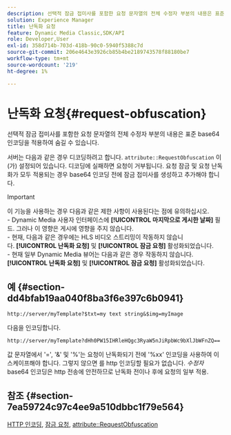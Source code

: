 ```yaml
---
description: 선택적 잠금 접미사를 포함한 요청 문자열의 전체 수정자 부분의 내용은 표준 base64 인코딩을 적용하여 숨길 수 있습니다.
solution: Experience Manager
title: 난독화 요청
feature: Dynamic Media Classic,SDK/API
role: Developer,User
exl-id: 358d714b-703d-418b-90c0-5940f5388c7d
source-git-commit: 206e4643e3926cb85b4be2189743578f88180be7
workflow-type: tm+mt
source-wordcount: '219'
ht-degree: 1%

---
```


# 난독화 요청{#request-obfuscation}

선택적 잠금 접미사를 포함한 요청 문자열의 전체 수정자 부분의 내용은 표준 base64 인코딩을 적용하여 숨길 수 있습니다.

서버는 다음과 같은 경우 디코딩하려고 합니다. `attribute::RequestObfuscation` 이(가) 설정되어 있습니다. 디코딩에 실패하면 요청이 거부됩니다. 요청 잠금 및 요청 난독화가 모두 적용되는 경우 base64 인코딩 전에 잠금 접미사를 생성하고 추가해야 합니다.

>[!IMPORTANT]
>
>이 기능을 사용하는 경우 다음과 같은 제한 사항이 사용된다는 점에 유의하십시오.<br>- Dynamic Media 사용자 인터페이스에 **[!UICONTROL 마지막으로 게시한 날짜]** 필드. 그러나 이 영향은 게시에 영향을 주지 않습니다.<br>- 현재, 다음과 같은 경우에는 HLS 비디오 스트리밍이 작동하지 않습니다. **[!UICONTROL 난독화 요청]** 및 **[!UICONTROL 잠금 요청]** 활성화되었습니다.<br>- 현재 일부 Dynamic Media 뷰어는 다음과 같은 경우 작동하지 않습니다. **[!UICONTROL 난독화 요청]** 및 **[!UICONTROL 잠금 요청]** 활성화되었습니다.

## 예 {#section-dd4bfab19aa040f8ba3f6e397c6b0941}

`http://server/myTemplate?$txt=my text string&$img=myImage`

다음을 인코딩합니다.

`http://server/myTemplate?dHh0PW15IHRleHQgc3RyaW5nJiRpbWc9bXlJbWFnZQ==`

값 문자열에서 &#39;=&#39;, &#39;&amp;&#39; 및 &#39;%&#39;는 요청이 난독화되기 전에 &#39;%xx&#39; 인코딩을 사용하여 이스케이프해야 합니다. 그렇지 않으면 를 http 인코딩할 필요가 없습니다. *수정자* base64 인코딩은 http 전송에 안전하므로 난독화 전이나 후에 요청의 일부 적용.

## 참조 {#section-7ea59724c97c4ee9a510dbbc1f79e564}

[HTTP 인코딩](../../../../../is-api/http-ref/image-serving-api-ref/c-http-protocol-reference/c-syntax-and-features/r-http-encoding.md#reference-bb34dd13f316462695448acfa8f92df7), [잠금 요청](../../../../../is-api/http-ref/image-serving-api-ref/c-http-protocol-reference/c-syntax-and-features/r-request-locking.md#reference-4177193d20774daab0dbf206a927844c), [attribute::RequestObfuscation](../../../../../is-api/image-catalog/image-serving-api-ref/c-image-catalog-reference/c-attributes-reference/r-requestobfuscation.md#reference-730a3330253343f893419ebd52baf0bd)
